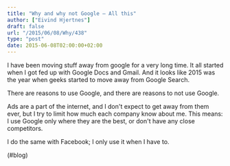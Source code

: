 ```yaml
---
title: "Why and why not Google – All this"
author: ["Eivind Hjertnes"]
draft: false
url: "/2015/06/08/Why/438"
type: "post"
date: 2015-06-08T02:00:00+02:00
---
```


I have been moving stuff away from google for a very long time. It all
started when I got fed up with Google Docs and Gmail. And it looks like
2015 was the year when geeks started to move away from Google Search.

There are reasons to use Google, and there are reasons to not use
Google.

Ads are a part of the internet, and I don't expect to get away from them
ever, but I try to limit how much each company know about me. This
means: I use Google only where they are the best, or don't have any
close competitors.

I do the same with Facebook; I only use it when I have to.

(#blog)
